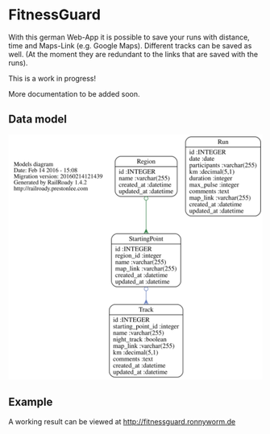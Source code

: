 # FitnessGuard

With this german Web-App it is possible to save your runs with distance, time and Maps-Link (e.g. Google Maps). Different tracks can be saved as well. (At the moment they are redundant to the links that are saved with the runs).

This is a work in progress!


More documentation to be added soon.


## Data model
![data model (models)](https://raw.githubusercontent.com/ronnyworm/fitnessguard/neustart_nur_laufen/FitnessGuardRails/doc/models_complete.svg)




## Example
A working result can be viewed at <http://fitnessguard.ronnyworm.de>